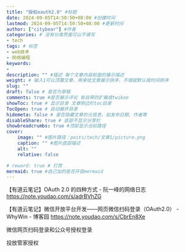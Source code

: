 ```yaml
---
title: "授权oauth2.0" #标题
date: 2024-09-05T14:50:50+08:00 #创建时间
lastmod: 2024-09-05T14:50:50+08:00 #更新时间
author: ["citybear"] #作者
categories: # 没有分类界面可以不填写
- tech
tags: # 标签
- web技术
- 网络编程
keywords: 
- 
description: "" #描述 每个文章内容前面的展示描述
weight: # 输入1可以顶置文章，用来给文章展示排序，不填就默认按时间排序
slug: ""
draft: false # 是否为草稿
comments: true #是否展示评论 有自带的扩展成twikoo
showToc: true # 显示目录 文章侧边栏toc目录
TocOpen: true # 自动展开目录
hidemeta: false # 是否隐藏文章的元信息，如发布日期、作者等
disableShare: true # 底部不显示分享栏
showbreadcrumbs: true #顶部显示当前路径
cover:
    image: "" #图片路径：posts/tech/文章1/picture.png
    caption: "" #图片底部描述
    alt: ""
    relative: false

# reward: true # 打赏
mermaid: true #自己加的是否开启mermaid
---
```


【有道云笔记】OAuth 2.0 的四种方式 - 阮一峰的网络日志
https://note.youdao.com/s/adrBVhZG

【有道云笔记】微信开放平台开发——网页微信扫码登录（OAuth2.0） - WhyWin - 博客园
https://note.youdao.com/s/CbrEn8Xe

微信网页扫码登录和公众号授权登录

投放管家授权